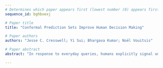 ```yaml
--- 
# Determines which paper appears first (lowest number (0) appears first)
sequence_id: bghbxexj

# Paper title 
title: "Conformal Prediction Sets Improve Human Decision Making"

# Paper authors 
authors: "Jesse C. Cresswell; Yi Sui; Bhargava Kumar; Noël Vouitsis"

# Paper abstract 
abstract: "In response to everyday queries, humans explicitly signal uncertainty and offer alternative answers when they are unsure. Conformal prediction produces calibrated prediction sets that mimic this human behaviour since larger sets signal greater uncertainty while providing alternatives. In this work, we study the usefulness of conformal prediction sets as an aid for human decision making by conducting a pre-registered randomized controlled trial with conformal prediction sets provided to human subjects. With statistical significance, we find that when humans are given conformal prediction sets their accuracy on tasks improves compared to fixed-size prediction sets with the same coverage guarantee."

--- 
```

